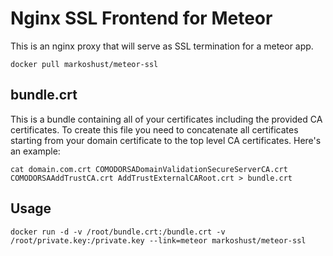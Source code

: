 # Nginx SSL Frontend for Meteor

This is an nginx proxy that will serve as SSL termination for a meteor app.

    docker pull markoshust/meteor-ssl

## bundle.crt

This is a bundle containing all of your certificates including the provided CA certificates. To create this file you need to concatenate all certificates starting from your domain certificate to the top level CA certificates. Here's an example:

    cat domain.com.crt COMODORSADomainValidationSecureServerCA.crt COMODORSAAddTrustCA.crt AddTrustExternalCARoot.crt > bundle.crt

## Usage

    docker run -d -v /root/bundle.crt:/bundle.crt -v /root/private.key:/private.key --link=meteor markoshust/meteor-ssl

